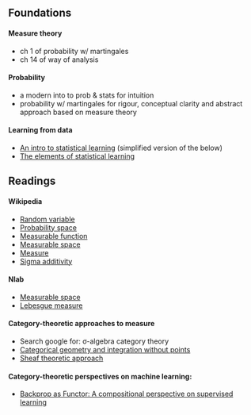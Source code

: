 Foundations
-----------

#### Measure theory
* ch 1 of probability w/ martingales
* ch 14 of way of analysis 

#### Probability
* a modern into to prob & stats for intuition
* probability w/ martingales for rigour, conceptual clarity and abstract
  approach based on measure theory 

#### Learning from data
* [An intro to statistical learning](http://www-bcf.usc.edu/~gareth/ISL/)
  (simplified version of the below)
* [The elements of statistical learning](https://web.stanford.edu/~hastie/ElemStatLearn/)


Readings
--------

#### Wikipedia
* [Random variable](https://en.wikipedia.org/wiki/Random_variable)
* [Probability space](https://en.wikipedia.org/wiki/Probability_space)
* [Measurable function](https://en.wikipedia.org/wiki/Measurable_function)
* [Measurable space](https://en.wikipedia.org/wiki/Measurable_space)
* [Measure](https://en.wikipedia.org/wiki/Measure_(mathematics))
* [Sigma additivity](https://en.wikipedia.org/wiki/Sigma_additivity)

#### Nlab
* [Measurable space](https://ncatlab.org/nlab/show/measurable+space)
* [Lebesgue measure](https://ncatlab.org/nlab/show/Lebesgue+measure)

#### Category-theoretic approaches to measure
* Search google for: σ-algebra category theory
* [Categorical geometry and integration without points](https://arxiv.org/abs/1101.3762)
* [Sheaf theoretic approach](https://andrew.cmu.edu/user/awodey/students/jackson.pdf)

#### Category-theoretic perspectives on machine learning:
* [Backprop as Functor: A compositional perspective on supervised
  learning](https://arxiv.org/abs/1711.10455)

